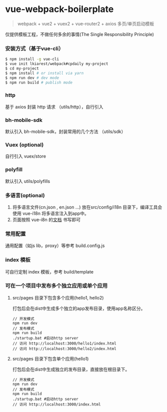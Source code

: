 # vue-webpack-boilerplate

> webpack + vue2 + vuex2 + vue-router2 + axios 多页/单页启动模板

仅提供模板工程，不做任何多余的事情(The Single Responsibility Principle)

### 安装方式（基于vue-cli）
``` bash
$ npm install -g vue-cli
$ vue init lkiarest/webpack#cpdaily my-project
$ cd my-project
$ npm install # or install via yarn
$ npm run dev # dev mode
$ npm run build # publish mode
```

### http
基于 axios 封装 http 请求 （utils/http），自行引入

### bh-mobile-sdk
默认引入 bh-mobile-sdk，封装常用的几个方法 （utils/sdk）

### Vuex (optional)
自行引入 vuex/store

### polyfill
默认引入 utils/polyfills

### 多语言(optional)

1. 将多语言文件(cn.json , en.json ...) 放在src/config/i18n 目录下，编译工具会使用 vue-i18n 将多语言注入到app中。
1. 页面按照 vue-i8n 的[文档](https://github.com/kazupon/vue-i18n) 书写即可

### 常用配置
通用配置（如js lib，proxy）等参考 build.config.js

### index 模板
可自行定制 index 模板，参考 build/template

### 可在一个项目中发布多个独立应用或单个应用

1. src/pages 目录下包含多个应用(hello1, hello2)

    打包后会在dist中生成多个独立的app发布目录，使用app名称区分。

    ```
    // 开发模式
    npm run dev
    // 发布模式
    npm run build
    ./startup.bat #启动http server
    // 访问 http://localhost:3000/hello1/index.html
    // 访问 http://localhost:3000/hello2/index.html
    ```

1. src/pages 目录下包含单个应用(hello1)

    打包后会在dist中生成独立的发布目录，直接放在根目录下。
    ```
    // 开发模式
    npm run dev
    // 发布模式
    npm run build
    ./startup.bat #启动http server
    // 访问 http://localhost:3000/index.html
    ```
